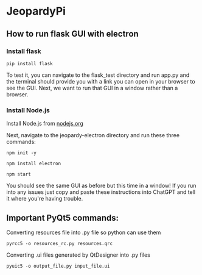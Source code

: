 # JeopardyPi

## How to run flask GUI with electron
### Install flask
```
pip install flask
```
To test it, you can navigate to the flask_test directory and run app.py and the terminal should provide you with a link you can open in your browser to see the GUI. Next, we want to run that GUI in a window rather than a browser.

### Install Node.js
Install Node.js from [nodejs.org](nodejs.org)

Next, navigate to the jeopardy-electron directory and run these three commands:
```
npm init -y
```
```
npm install electron
```
```
npm start
```
You should see the same GUI as before but this time in a window! 
If you run into any issues just copy and paste these instructions into ChatGPT and tell it where you're having trouble. 



## Important PyQt5 commands:

Converting resources file into .py file so python can use them
```
pyrcc5 -o resources_rc.py resources.qrc
```

Converting .ui files generated by QtDesigner into .py files
```
pyuic5 -o output_file.py input_file.ui
```



